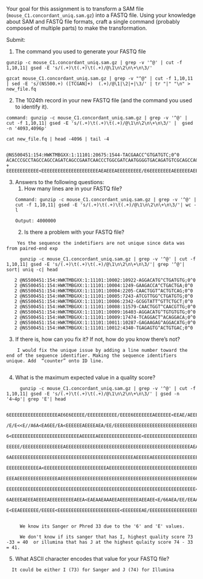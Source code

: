 Your goal for this assignment is to transform a SAM file (```mouse_C1.concordant_uniq.sam.gz```) into a FASTQ file. Using your knowledge about SAM and FASTQ file formats, craft a single command (probably composed of multiple parts) to make the transformation. 

Submit:
1.	The command you used to generate your FASTQ file
```
gunzip -c mouse_C1.concordant_uniq.sam.gz | grep -v '^@' | cut -f 1,10,11| gsed -E 's/(.+)\t(.+)\t(.+)/@\1\n\2\n\+\n\3/' 

gzcat mouse_C1.concordant_uniq.sam.gz | grep -v "^@" | cut -f 1,10,11 | sed -E 's/(NS500.+)	([TCGAN]+)	(.+)/@\1|\2|+|\3/' | tr "|" "\n" > new_file.fq
```
2.	The 1024th record in your new FASTQ file (and the command you used to identify it).
```
command: gunzip -c mouse_C1.concordant_uniq.sam.gz | grep -v '^@' | cut -f 1,10,11| gsed -E 's/(.+)\t(.+)\t(.+)/@\1\n\2\n\+\n\3/' |  gsed -n '4093,4096p'

cat new_file.fq | head -4096 | tail -4


@NS500451:154:HWKTMBGXX:1:11101:20675:1544-TACGAACC^GTGATGTC;0^0
ACACCCGCCTAGCCAGCCAGATCAGCCGAATCAACCCTGGCGATCAATGGGGTGACAGATGTCGCAGCCAG
+
EEEEEEEEEEEE<EEEEEEEEEEEEEEEEEEEEEAEAEEEAEEEEEEEEE/E6EEEEEEEEAEEEEEEAEE
```

3.	Answers to the following questions:
    1. How many lines are in your FASTQ file?
    ```
    Command: gunzip -c mouse_C1.concordant_uniq.sam.gz | grep -v '^@' | cut -f 1,10,11| gsed -E 's/(.+)\t(.+)\t(.+)/@\1\n\2\n\+\n\3/'| wc -l
    
    Output: 4000000
    ```
    2. Is there a problem with your FASTQ file?
```
    Yes the sequence the indetifiers are not unique since data was from paired-end exp
    
     gunzip -c mouse_C1.concordant_uniq.sam.gz | grep -v '^@' | cut -f 1,10,11| gsed -E 's/(.+)\t(.+)\t(.+)/@\1\n\2\n\+\n\3/'| grep '^@'| sort| uniq -c| head
     
   2 @NS500451:154:HWKTMBGXX:1:11101:10002:10922-AGGACATG^CTGATGTG;0^0
   2 @NS500451:154:HWKTMBGXX:1:11101:10004:1249-GAAGACCA^CTGACTGA;0^0
   2 @NS500451:154:HWKTMBGXX:1:11101:10004:2205-CAACTGGT^ACTGTCAG;0^0
   2 @NS500451:154:HWKTMBGXX:1:11101:10005:7243-ATCGTTGG^CTGATGTG;0^0
   2 @NS500451:154:HWKTMBGXX:1:11101:10006:2342-GCGGTATT^GTTCTGCT;0^0
   2 @NS500451:154:HWKTMBGXX:1:11101:10008:11579-CAACTGGT^CAACGTTG;0^0
   2 @NS500451:154:HWKTMBGXX:1:11101:10009:16403-AGGACATG^TGTGTGTG;0^0
   2 @NS500451:154:HWKTMBGXX:1:11101:10009:17474-TCAGGACT^ACAGGACA;0^0
   2 @NS500451:154:HWKTMBGXX:1:11101:10011:10287-GAGAAGAG^AGGACATG;0^0
   2 @NS500451:154:HWKTMBGXX:1:11101:10012:4340-TGAGAGTG^ACTGTGAC;0^0

``` 
 
   3. If there is, how can you fix it? If not, how do you know there’s not?
 
``` 
    I would fix the unique issue by adding a line number toward the end of the sequence identifier. Making the sequence identifiers unique. Add  “counter” onto ID line.
 
```     
 
   4. What is the maximum expected value in a quality score?
    
```    
     gunzip -c mouse_C1.concordant_uniq.sam.gz | grep -v '^@' | cut -f 1,10,11| gsed -E 's/(.+)\t(.+)\t(.+)/@\1\n\2\n\+\n\3/' | gsed -n '4~4p'| grep 'E'| head

    6EEEEEEEEEEEEEEEEEEAE6E6EEEEE/EEEEEEEEEEE/EEEE6EEEEEEEAEEEEEE<EEAE/AEEE
    /E/E<<E//A6A<EA6EE/EA<EEEEEEAEEEEAEA/EE/EEEEEEEEEEEEEEEEEEEEEEEEEEEEEEE
    6<EEEEEEEEEEEEEEEEEEEEEEEEEAEEEEEAEEEEEEEEEEEEEEEE<EEEEEEEEEEEEEEEEEEEE
    EEEEE/EEEEEEEEEEEEEEEAEEEEEEEEEEEEEEEEEEEEEEEEEEEEEEEEEEEEEEEEEEEEEEAEA
    6AEEEEEEEEEEEEEEEEEEEEEEEEEEEEEEEEEEEEEEEEEEEEEAEEEEEAEEEEEEEEEEEEEEEEE
    EEEEEEEEEEEEA<EEEEEEEEEEEEEEEEEEEEEEEAEEEEEEEEEEEEEEEEEEEEEEEEEEEEEEEEE
    EEEAEEEEEEEEEEEEEEEAEEEEEEEEEEEEEEEEEEEEEEEEEEEEEEEEEEEEEEEEEEEEEEEEE66
    EEEEEEEEEEEEEEEEEEEEEEEEEEEEEEEEEEEEEEEEEEEEEEEEEEEEEEEEEEEEEEEEEEEEEE<
    6AEEEEAEEEAEEEEAEEEEEEEEEAEEA<EAEAAEAAAEEAEEEEEEEAEEAEE<E/66AEA/EE/EEAA
    E<EEAEEEEEEE/EEEEE<EEEEEEEEEEEEEEEEEEEEEEE<EEEEEEEAE/EEEEEEEEEEEEEEEEEE
   
 
     We know its Sanger or Phred 33 due to the '6' and 'E' values.
    
     We don't know if its sanger that has I, highest quality score 73 -33 = 40  or illumina that has J at the highest qulaity score 74 - 33 = 41. 
 ``` 
 
   5. What ASCII character encodes that value for your FASTQ file?
    
 ```  
   It could be either I (73) for Sanger and J (74) for Illumina
 ``` 
